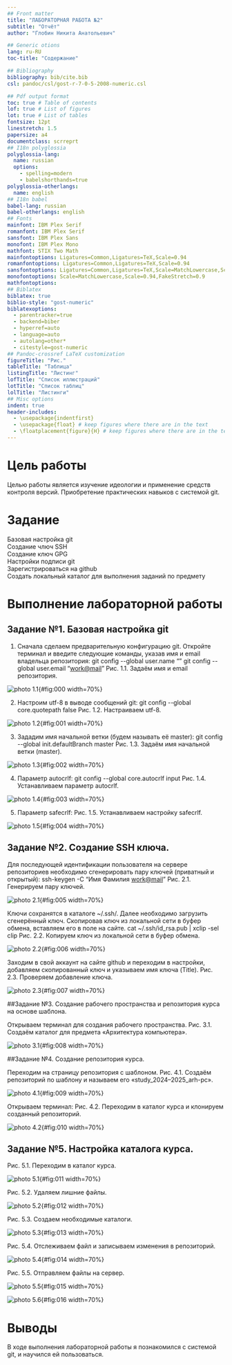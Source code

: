 ```yaml
---
## Front matter
title: "ЛАБОРАТОРНАЯ РАБОТА №2"
subtitle: "Отчёт"
author: "Глобин Никита Анатольевич"

## Generic otions
lang: ru-RU
toc-title: "Содержание"

## Bibliography
bibliography: bib/cite.bib
csl: pandoc/csl/gost-r-7-0-5-2008-numeric.csl

## Pdf output format
toc: true # Table of contents
lof: true # List of figures
lot: true # List of tables
fontsize: 12pt
linestretch: 1.5
papersize: a4
documentclass: scrreprt
## I18n polyglossia
polyglossia-lang:
  name: russian
  options:
	- spelling=modern
	- babelshorthands=true
polyglossia-otherlangs:
  name: english
## I18n babel
babel-lang: russian
babel-otherlangs: english
## Fonts
mainfont: IBM Plex Serif
romanfont: IBM Plex Serif
sansfont: IBM Plex Sans
monofont: IBM Plex Mono
mathfont: STIX Two Math
mainfontoptions: Ligatures=Common,Ligatures=TeX,Scale=0.94
romanfontoptions: Ligatures=Common,Ligatures=TeX,Scale=0.94
sansfontoptions: Ligatures=Common,Ligatures=TeX,Scale=MatchLowercase,Scale=0.94
monofontoptions: Scale=MatchLowercase,Scale=0.94,FakeStretch=0.9
mathfontoptions:
## Biblatex
biblatex: true
biblio-style: "gost-numeric"
biblatexoptions:
  - parentracker=true
  - backend=biber
  - hyperref=auto
  - language=auto
  - autolang=other*
  - citestyle=gost-numeric
## Pandoc-crossref LaTeX customization
figureTitle: "Рис."
tableTitle: "Таблица"
listingTitle: "Листинг"
lofTitle: "Список иллюстраций"
lotTitle: "Список таблиц"
lolTitle: "Листинги"
## Misc options
indent: true
header-includes:
  - \usepackage{indentfirst}
  - \usepackage{float} # keep figures where there are in the text
  - \floatplacement{figure}{H} # keep figures where there are in the text
---
```


# Цель работы

Целью работы является изучение идеологии и применение средств контроля версий.
Приобретение практических навыков с системой git.


# Задание

Базовая настройка git  
Создание члюч SSH  
Создание ключ GPG  
Настройки подписи git  
Зарегистрироваться на github  
Создать локальный каталог для выполнения заданий по предмету  

# Выполнение лабораторной работы

## Задание №1. Базовая настройка git

1.  Сначала сделаем предварительную конфигурацию git. Откройте терминал и введите
следующие команды, указав имя и email владельца репозитория:
git config --global user.name “<Name Surname>” git
config --global user.email “<work@mail>”
Рис. 1.1. Задаём имя и email репозитория.

![photo 1.1](image/1_03.png){#fig:000 width=70%}


2. Настроим utf-8 в выводе сообщений git:
git config --global core.quotepath false
Рис. 1.2. Настраиваем utf-8.

![photo 1.2](image/2_03.png){#fig:001 width=70%}


3. Зададим имя начальной ветки (будем называть её master):
git config --global init.defaultBranch master
Рис. 1.3. Задаём имя начальной ветки (master).

![photo 1.3](image/3_03.png){#fig:002 width=70%}


4. Параметр autocrlf:
git config --global core.autocrlf input
Рис. 1.4. Устанавливаем параметр autocrlf.

![photo 1.4](image/4_03.png){#fig:003 width=70%}


5. Параметр safecrlf:
Рис. 1.5. Устанавливаем настройку safecrlf.

![photo 1.5](image/5_03.png){#fig:004 width=70%}


## Задание №2. Создание SSH ключа.

Для последующей идентификации пользователя на сервере репозиториев необходимо
сгенерировать пару ключей (приватный и открытый):
ssh-keygen -C “Имя Фамилия <work@mail>”
Рис. 2.1. Генерируем пару ключей.

![photo 2.1](image/6_03.png){#fig:005 width=70%}


Ключи сохранятся в каталоге ~/.ssh/.
Далее необходимо загрузить сгенерённый ключ.
Скопировав ключ из локальной сети в буфер обмена, вставляем его в поле на сайте. cat
~/.ssh/id_rsa.pub | xclip -sel clip
Рис. 2.2. Копируем ключ из локальной сети в буфер обмена.

![photo 2.2](image/7_03.png){#fig:006 width=70%}

Заходим в свой аккаунт на сайте github и переходим в настройки, добавляем
скопированный ключ и указываем имя ключа (Title).
Рис. 2.3. Проверяем добавление ключа.

![photo 2.3](image/8_03.png){#fig:007 width=70%}



##Задание №3. Создание рабочего пространства и репозитория курса на основе шаблона.

Открываем терминал для создания рабочего пространства.
Рис. 3.1. Создаём каталог для предмета «Архитектура компьютера».

![photo 3.1](image/9_03.png){#fig:008 width=70%}


##Задание №4. Создание репозитория курса.

Переходим на страницу репозитория с шаблоном.
Рис. 4.1. Создаём репозиторий по шаблону и называем его «study_2024–2025_arh-pc».

![photo 4.1](image/10_03.png){#fig:009 width=70%}

Открываем терминал:
Рис. 4.2. Переходим в каталог курса и клонируем созданный репозиторий.

![photo 4.2](image/11_03.png){#fig:010 width=70%}



## Задание №5. Настройка каталога курса.

Рис. 5.1. Переходим в каталог курса.

![photo 5.1](image/12_03.png){#fig:011 width=70%}

Рис. 5.2. Удаляем лишние файлы.

![photo 5.2](image/13_03.png){#fig:012 width=70%}


Рис. 5.3. Создаем необходимые каталоги.

![photo 5.3](image/14_03.png){#fig:013 width=70%}


Рис. 5.4. Отслеживаем файл и записываем изменения в репозиторий.

![photo 5.4](image/15_03.png){#fig:014 width=70%}


Рис. 5.5. Отправляем файлы на сервер.

![photo 5.5](image/16_03.png){#fig:015 width=70%}

![photo 5.6](image/17_03.png){#fig:016 width=70%}


# Выводы

В ходе выполнения лабораторной работы я познакомился с системой git, и научился ей
пользоваться.


